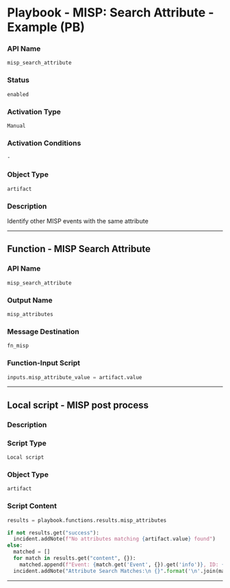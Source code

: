 <!--
    DO NOT MANUALLY EDIT THIS FILE
    THIS FILE IS AUTOMATICALLY GENERATED WITH resilient-sdk codegen
    Generated with resilient-sdk v51.0.2.2.1096
-->

# Playbook - MISP: Search Attribute - Example (PB)

### API Name
`misp_search_attribute`

### Status
`enabled`

### Activation Type
`Manual`

### Activation Conditions
`-`

### Object Type
`artifact`

### Description
Identify other MISP events with the same attribute


---
## Function - MISP Search Attribute

### API Name
`misp_search_attribute`

### Output Name
`misp_attributes`

### Message Destination
`fn_misp`

### Function-Input Script
```python
inputs.misp_attribute_value = artifact.value
```

---

## Local script - MISP post process

### Description


### Script Type
`Local script`

### Object Type
`artifact`

### Script Content
```python
results = playbook.functions.results.misp_attributes

if not results.get("success"):
  incident.addNote(f"No attributes matching {artifact.value} found")
else:
  matched = []
  for match in results.get("content", {}):
    matched.append(f"Event: {match.get('Event', {}).get('info')}, ID: {match.get('Event', {}).get('id')}")
  incident.addNote("Attribute Search Matches:\n {}".format('\n'.join(matched)))
```

---

